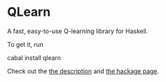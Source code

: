 # QLearn
A fast, easy-to-use Q-learning library for Haskell.

To get it, run
  
  cabal install qlearn

Check out the [the description](http://poincare.github.io/QLearn/) and [the hackage page](https://hackage.haskell.org/package/QLearn).

